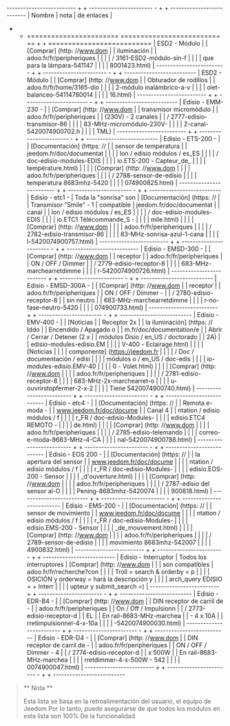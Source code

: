 ------------------------- + + ----------------------- - + + --------------------------
| Nombre | nota | de enlaces |
+ + ======================= ========================= == + + ==========================
| ESD2 - Módulo | | [Comprar] (http: //www.dom |
| iluminación | | adoo.fr/fr/peripheriques |
| | | / 3161-ESD2-módulo-sin-f |
| | | que para la lámpara-541147 |
| | | 8001423.html) |
------------------------- + + ----------------------- - + + --------------------------
| ESD2 - Módulo | | [Comprar] (http: //www.dom |
| Obturador de rodillos | | adoo.fr/fr/home/3165-dio |
| | | 2-módulo inalámbrico-a-v |
| | | olet-balanceo-54114780014 |
| | | 16.html) |
------------------------- + + ----------------------- - + + --------------------------
| Edisio - EMM-230 - | | [Comprar] (http: //www.dom |
| transmisor micromódulo | | adoo.fr/fr/peripheriques |
| (230V) - 2 canales | | / 2777-edisio-transmisor-86 |
| | | 83-MHz-micromódulo-230V- |
| | | 2-canal-5420074900702.h |
| | | TML) |
------------------------- + + ----------------------- - + + --------------------------
| Edisio - ETS-200 - | | [Documentación] (https: // |
| sensor de temperatura | | jeedom.fr/doc/documentat |
| | | Ion / edisio módulos / es_ES |
| | | / doc-edisio-modules-EDIS |
| | | io.ETS-200 _-_ Capteur_de_ |
| | | température.html) |
| | | [Comprar] (http: //www.dom |
| | | adoo.fr/fr/peripheriques |
| | | / 2788-sensor-de-edisio |
| | | temperatura 8683mhz-5420 |
| | | 074900825.html) |
------------------------- + + ----------------------- - + + --------------------------
| Edisio - etc1 - | Toda la "sonrisa" son | [Documentación] (https: // |
| Transmisor "Smile" - 1 | compatible | jeedom.fr/doc/documentat |
| canal | | Ion / edisio módulos / es_ES |
| | | / doc-edisio-modules-EDIS |
| | | io.ETC1 Télécommande_S _-_ |
| | | mile.html) |
| | | [Comprar] (http: //www.dom |
| | | adoo.fr/fr/peripheriques |
| | | / 2782-edisio-transmisor-86 |
| | | 83-MHz-sonrisa-azul-1-cana |
| | | l-5420074900757.html) |
------------------------- + + ----------------------- - + + --------------------------
| Edisio - EMSD-300 - | | [Comprar] (http: //www.dom |
| receptor | | adoo.fr/fr/peripheriques |
| ON / OFF / Dimmer | | / 2779-edisio-receptor-8 |
| | | 683-MHz-marchearretdimme |
| | | r-5420074900726.html) |
------------------------- + + ----------------------- - + + --------------------------
| Edisio - EMSD-300A - | | [Comprar] (http: //www.dom |
| receptor | | adoo.fr/fr/peripheriques |
| ON / OFF / Dimmer - | | / 2780-edisio-receptor-8 |
| sin neutro | | 683-MHz-marchearretdimme |
| | | r-no-fase-neutro-5420 |
| | | 074900733.html) |
------------------------- + + ----------------------- - + + --------------------------
| Edisio - EMV-400 - | | [Noticias |
| Receptor 2x | | la iluminación] (https: // Iddo |
| Encendido / Apagado o | | m.fr/doc/documentation/e |
| Abrir / Cerrar / Detener (2 x | | módulos Disio / en_US / doctorado |
| 2A) | | edisio-modules-edisio.EM |
| | | V-400 _-_ Eclairage.html) |
| | | [Noticias |
| | | componente] (https://jeedom.fr |
| | | / Doc / documentación / edisi |
| | | módulos o / en_US / doc-edis |
| | | io-modules-edisio.EMV-40 |
| | | 0 _-_ Volet.html) |
| | | [Comprar] (http: //www.dom |
| | | adoo.fr/fr/peripheriques |
| | | / 2781-edisio-receptor-8 |
| | | 683-MHz-2x-marchearret-o |
| | | u-ouvrirstopfermer-2-x-2 |
| | | Tiene 5420074900740.html) |
------------------------- + + ----------------------- - + + --------------------------
| Edisio - etc4 - | | [Documentación] (https: // |
| Remota e-moda - | | www.jeedom.fr/doc/docume |
| Canal 4 | | ntation / edisio módulos / f |
| | | r_FR / doc-edisio-Modules- |
| | | edisio.ETC4 REMOTO _-_ |
| | | de.html) |
| | | [Comprar] (http: //www.dom |
| | | adoo.fr/fr/peripheriques |
| | | / 2785-edisio-telemando |
| | | correo-e-moda-8683-MHz-4-CA |
| | | nal-5420074900788.html) |
------------------------- + + ----------------------- - + + --------------------------
| Edisio - EOS 200 - | | [Documentación] (https: // |
| la apertura del sensor | | www.jeedom.fr/doc/docume |
| | | ntation / edisio módulos / f |
| | | r_FR / doc-edisio-Modules- |
| | | edisio.EOS-200 _-_ Sensor |
| | | _d'ouverture.html) |
| | | [Comprar] (http: //www.dom |
| | | adoo.fr/fr/peripheriques |
| | | / 2787-edisio del sensor al-O |
| | | Pening-8683mhz-5420074 |
| | | 900818.html) |
------------------------- + + ----------------------- - + + --------------------------
| Edisio - EMS-200 - | | [Documentación] (https: // |
| sensor de movimiento | | www.jeedom.fr/doc/docume |
| | | ntation / edisio módulos / f |
| | | r_FR / doc-edisio-Modules- |
| | | edisio.EMS-200 _-_ Sensor |
| | | _de_mouvement.html) |
| | | [Comprar] (http: //www.dom |
| | | adoo.fr/fr/peripheriques |
| | | / 2789-sensor-de-edisio |
| | | movimiento 8683mhz-542007 |
| | | 4900832.html) |
------------------------- + + ----------------------- - + + --------------------------
| Edisio - Interruptor | Todos los interruptores | [Comprar] (http: //www.dom |
| | son compatibles | adoo.fr/fr/recherche?con |
| | | Troll = search & orderby = p |
| | | OSICIÓN y orderway = hará la descripción y |
| | | arch_query EDISIO = + Interr |
| | | upteur y submit_search =) |
------------------------- + + ----------------------- - + + --------------------------
| Edisio - EDR-B4 - | | [Comprar] (http: //www.dom |
| DIN receptor de carril de - | | adoo.fr/fr/peripheriques |
| On / Off / Impulsionn | | / 2773-edisio-receptor-d |
| EL | | En rail-8683-MHz-marchea |
| - 4 x 10A | | rretimpulsionnel-4-x-10a |
| | | -5420074900030.html) |
------------------------- + + ----------------------- - + + --------------------------
| Edisio - EDR-D4 - | | [Comprar] (http: //www.dom |
| DIN receptor de carril de - | | adoo.fr/fr/peripheriques |
| ON / OFF / Dimmer - 4 | | / 2774-edisio-receptor-d |
| x 500W | | En rail-8683-MHz-marchea |
| | | rretdimmer-4-x-500W - 542 |
| | | 0074900047.html) |
------------------------- + + ----------------------- - + + --------------------------

> ** Nota **
>
> Esta lista se basa en la retroalimentación del usuario, el equipo de Jeedom
> Por lo tanto, puede asegurarse de que todos los módulos en esta lista son 100%
> De la funcionalidad
